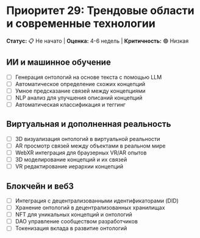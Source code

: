 # Приоритет 29: Трендовые области и современные технологии

**Статус:** 📋 Не начато | **Оценка:** 4-6 недель | **Критичность:** 🟢 Низкая

## ИИ и машинное обучение
- [ ] Генерация онтологий на основе текста с помощью LLM
- [ ] Автоматическое определение схожих концепций
- [ ] Умное предсказание связей между концепциями
- [ ] NLP анализ для улучшения описаний концепций
- [ ] Автоматическая классификация и теггинг

## Виртуальная и дополненная реальность
- [ ] 3D визуализация онтологий в виртуальной реальности
- [ ] AR просмотр связей между объектами в реальном мире
- [ ] WebXR интеграция для браузерных VR/AR опытов
- [ ] 3D моделирование концепций и их связей
- [ ] VR редактирование иерархии концепций

## Блокчейн и веб3
- [ ] Интеграция с децентрализованными идентификаторами (DID)
- [ ] Хранение онтологий в децентрализованных хранилищах
- [ ] NFT для уникальных концепций и онтологий
- [ ] DAO управление сообществом разработчиков
- [ ] Токенизация вклада в развитие онтологий